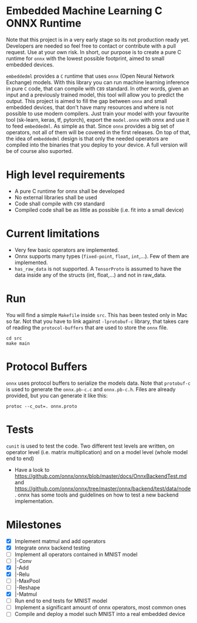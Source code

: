 # Embedded Machine Learning C ONNX Runtime
Note that this project is in a very early stage so its not production ready yet. Developers are needed so feel free to contact or contribute with a pull request. Use at your own risk. In short, our purpose is to create a pure C runtime for `onnx` with the lowest possible footprint, aimed to small embedded devices.

`embeddedml` provides a `C` runtime that uses `onnx` (Open Neural Network Exchange) models. With this library you can run machine learning inference in pure `C` code, that can compile with `C89` standard. In other words, given an input and a previously trained model, this tool will allow you to predict the output. This project is aimed to fill the gap between `onnx` and small embedded devices, that don't have many resources and where is not possible to use modern compilers. Just train your model with your favourite tool (sk-learn, keras, tf, pytorch), export the `model.onnx` with onnx and use it to feed `embeddedml`. As simple as that. Since `onnx` provides a big set of operators, not all of them will be covered in the first releases. On top of that, the idea of `embeddedml` design is that only the needed operators are compiled into the binaries that you deploy to your device. A full version will be of course also suported.

# High level requirements

* A pure C runtime for onnx shall be developed
* No external libraries shall be used
* Code shall compile with `C99` standard
* Compiled code shall be as little as possible (i.e. fit into a small device)

# Current limitations

* Very few basic operators are implemented.
* Onnx supports many types (`fixed-point`, `float`, `int`,...). Few of them are implemented.
* `has_raw_data` is not supported. A `TensorProto` is assumed to have the data inside any of the structs (int, float,...) and not in raw_data.

# Run

You will find a simple `Makefile` inside `src`. This has been tested only in Mac so far. Not that you have to link against `-lprotobuf-c` library, that takes care of reading the `protocol-buffers` that are used to store the `onnx` file.

```
cd src
make main
```

# Protocol Buffers
`onnx` uses protocol buffers to serialize the models data. Note that `protobuf-c` is used to generate the `onnx.pb-c.c` and `onnx.pb-c.h`. Files are already provided, but you can generate it like this:

```
protoc --c_out=. onnx.proto
```

# Tests
`cunit` is used to test the code. Two different test levels are written, on operator level (i.e. matrix multiplication) and on a model level (whole model end to end)

* Have a look to https://github.com/onnx/onnx/blob/master/docs/OnnxBackendTest.md and https://github.com/onnx/onnx/tree/master/onnx/backend/test/data/node. onnx has some tools and guidelines on how to test a new backend implementation.

# Milestones

- [x] Implement matmul and add operators
- [x] Integrate onnx backend testing
- [ ] Implement all operators contained in MNIST model
- [ ] |-Conv
- [x] |-Add
- [x] |-Relu
- [ ] |-MaxPool
- [ ] |-Reshape
- [x] |-Matmul
- [ ] Run end to end tests for MNIST model
- [ ] Implement a significant amount of onnx operators, most common ones
- [ ] Compile and deploy a model such MNIST into a real embedded device
